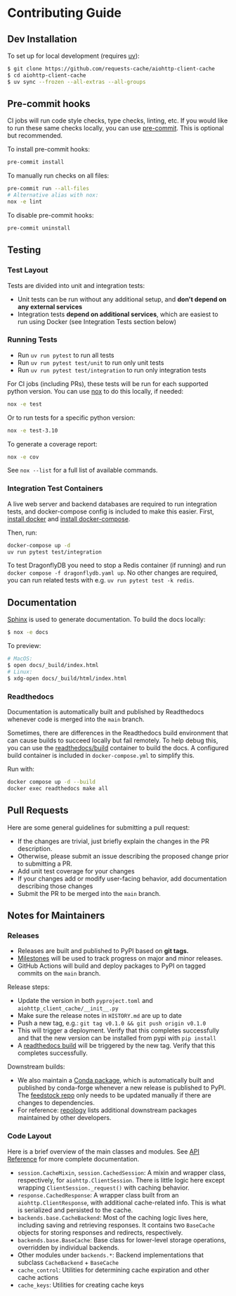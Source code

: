 # Contributing Guide

## Dev Installation

To set up for local development (requires [uv](https://docs.astral.sh/uv/getting-started/installation/)):

```sh
$ git clone https://github.com/requests-cache/aiohttp-client-cache
$ cd aiohttp-client-cache
$ uv sync --frozen --all-extras --all-groups
```

## Pre-commit hooks

CI jobs will run code style checks, type checks, linting, etc. If you would like to run these same
checks locally, you can use [pre-commit](https://github.com/pre-commit/pre-commit).
This is optional but recommended.

To install pre-commit hooks:

```sh
pre-commit install
```

To manually run checks on all files:

```sh
pre-commit run --all-files
# Alternative alias with nox:
nox -e lint
```

To disable pre-commit hooks:

```sh
pre-commit uninstall
```

## Testing

### Test Layout

Tests are divided into unit and integration tests:

- Unit tests can be run without any additional setup, and **don't depend on any external services**
- Integration tests **depend on additional services**, which are easiest to run using Docker
  (see Integration Tests section below)

### Running Tests

- Run `uv run pytest` to run all tests
- Run `uv run pytest test/unit` to run only unit tests
- Run `uv run pytest test/integration` to run only integration tests

For CI jobs (including PRs), these tests will be run for each supported python version.
You can use [nox](https://nox.thea.codes) to do this locally, if needed:

```sh
nox -e test
```

Or to run tests for a specific python version:

```sh
nox -e test-3.10
```

To generate a coverage report:

```sh
nox -e cov
```

See `nox --list` for a full list of available commands.

### Integration Test Containers

A live web server and backend databases are required to run integration tests, and docker-compose
config is included to make this easier. First, [install docker](https://docs.docker.com/get-docker/)
and [install docker-compose](https://docs.docker.com/compose/install/).

Then, run:

```sh
docker-compose up -d
uv run pytest test/integration
```

To test DragonflyDB you need to stop a Redis container (if running) and run `docker compose -f dragonflydb.yaml up`.
No other changes are required, you can run related tests with e.g. `uv run pytest test -k redis`.

## Documentation

[Sphinx](http://www.sphinx-doc.org/en/master/) is used to generate documentation. To build the docs locally:

```sh
$ nox -e docs
```

To preview:

```sh
# MacOS:
$ open docs/_build/index.html
# Linux:
$ xdg-open docs/_build/html/index.html
```

### Readthedocs

Documentation is automatically built and published by Readthedocs whenever code is merged into the
`main` branch.

Sometimes, there are differences in the Readthedocs build environment that can cause builds to
succeed locally but fail remotely. To help debug this, you can use the
[readthedocs/build](https://github.com/readthedocs/readthedocs-docker-images) container to build
the docs. A configured build container is included in `docker-compose.yml` to simplify this.

Run with:

```sh
docker compose up -d --build
docker exec readthedocs make all
```

## Pull Requests

Here are some general guidelines for submitting a pull request:

- If the changes are trivial, just briefly explain the changes in the PR description.
- Otherwise, please submit an issue describing the proposed change prior to submitting a PR.
- Add unit test coverage for your changes
- If your changes add or modify user-facing behavior, add documentation describing those changes
- Submit the PR to be merged into the `main` branch.

## Notes for Maintainers

### Releases

- Releases are built and published to PyPI based on **git tags.**
- [Milestones](https://github.com/requests-cache/aiohttp-client-cache/milestones) will be used to track
  progress on major and minor releases.
- GitHub Actions will build and deploy packages to PyPI on tagged commits
  on the `main` branch.

Release steps:

- Update the version in both `pyproject.toml` and `aiohttp_client_cache/__init__.py`
- Make sure the release notes in `HISTORY.md` are up to date
- Push a new tag, e.g.: `git tag v0.1.0 && git push origin v0.1.0`
- This will trigger a deployment. Verify that this completes successfully and that the new version can be installed from pypi with `pip install`
- A [readthedocs build](https://readthedocs.org/projects/aiohttp-client-cache/builds/) will be triggered by the new tag. Verify that this completes successfully.

Downstream builds:

- We also maintain a [Conda package](https://anaconda.org/conda-forge/aiohttp-client-cache), which is automatically built and published by conda-forge whenever a new release is published to PyPI. The [feedstock repo](https://github.com/conda-forge/aiohttp-client-cache-feedstock) only needs to be updated manually if there are changes to dependencies.
- For reference: [repology](https://repology.org/project/python:aiohttp-client-cache) lists additional downstream packages maintained by other developers.

### Code Layout

Here is a brief overview of the main classes and modules. See [API Reference](https://aiohttp-client-cache.readthedocs.io/en/latest/reference.html) for more complete documentation.

- `session.CacheMixin`, `session.CachedSession`: A mixin and wrapper class, respectively, for `aiohttp.ClientSession`. There is little logic here except wrapping `ClientSession._request()` with caching behavior.
- `response.CachedResponse`: A wrapper class built from an `aiohttp.ClientResponse`, with additional cache-related info. This is what is serialized and persisted to the cache.
- `backends.base.CacheBackend`: Most of the caching logic lives here, including saving and retrieving responses. It contains two `BaseCache` objects for storing responses and redirects, respectively.
- `backends.base.BaseCache`: Base class for lower-level storage operations, overridden by individual backends.
- Other modules under `backends.*`: Backend implementations that subclass `CacheBackend` + `BaseCache`
- `cache_control`: Utilities for determining cache expiration and other cache actions
- `cache_keys`: Utilities for creating cache keys
